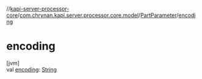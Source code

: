 //[kapi-server-processor-core](../../../index.md)/[com.chrynan.kapi.server.processor.core.model](../index.md)/[PartParameter](index.md)/[encoding](encoding.md)

# encoding

[jvm]\
val [encoding](encoding.md): [String](https://kotlinlang.org/api/latest/jvm/stdlib/kotlin/-string/index.html)
